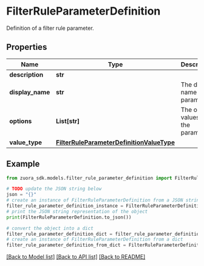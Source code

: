 # FilterRuleParameterDefinition

Definition of a filter rule parameter. 

## Properties

Name | Type | Description | Notes
------------ | ------------- | ------------- | -------------
**description** | **str** |  | [optional] 
**display_name** | **str** | The display name of the parameter.  | [optional] 
**options** | **List[str]** | The option values of the parameter.  | [optional] 
**value_type** | [**FilterRuleParameterDefinitionValueType**](FilterRuleParameterDefinitionValueType.md) |  | [optional] 

## Example

```python
from zuora_sdk.models.filter_rule_parameter_definition import FilterRuleParameterDefinition

# TODO update the JSON string below
json = "{}"
# create an instance of FilterRuleParameterDefinition from a JSON string
filter_rule_parameter_definition_instance = FilterRuleParameterDefinition.from_json(json)
# print the JSON string representation of the object
print(FilterRuleParameterDefinition.to_json())

# convert the object into a dict
filter_rule_parameter_definition_dict = filter_rule_parameter_definition_instance.to_dict()
# create an instance of FilterRuleParameterDefinition from a dict
filter_rule_parameter_definition_from_dict = FilterRuleParameterDefinition.from_dict(filter_rule_parameter_definition_dict)
```
[[Back to Model list]](../README.md#documentation-for-models) [[Back to API list]](../README.md#documentation-for-api-endpoints) [[Back to README]](../README.md)


